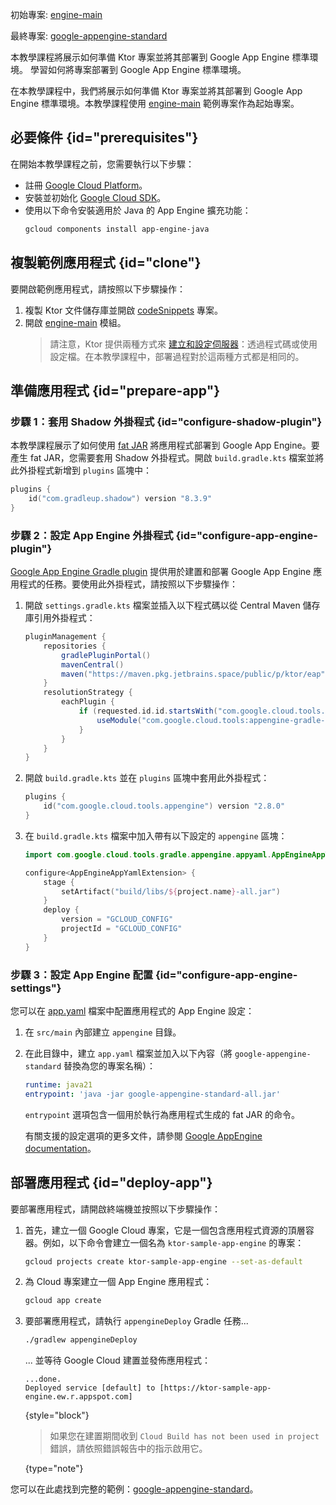 [//]: # (title: Google App Engine)

<show-structure for="chapter" depth="2"/>

<tldr>
<p>
<control>初始專案</control>: <a href="https://github.com/ktorio/ktor-documentation/tree/%ktor_version%/codeSnippets/snippets/engine-main">engine-main</a>
</p>
<p>
<control>最終專案</control>: <a href="https://github.com/ktorio/ktor-documentation/tree/%ktor_version%/codeSnippets/snippets/google-appengine-standard">google-appengine-standard</a>
</p>
</tldr>

<web-summary>
本教學課程將展示如何準備 Ktor 專案並將其部署到 Google App Engine 標準環境。
</web-summary>

<link-summary>
學習如何將專案部署到 Google App Engine 標準環境。
</link-summary>

在本教學課程中，我們將展示如何準備 Ktor 專案並將其部署到 Google App Engine 標準環境。本教學課程使用 [engine-main](https://github.com/ktorio/ktor-documentation/tree/%ktor_version%/codeSnippets/snippets/engine-main) 範例專案作為起始專案。

## 必要條件 {id="prerequisites"}
在開始本教學課程之前，您需要執行以下步驟：
* 註冊 [Google Cloud Platform](https://console.cloud.google.com/)。
* 安裝並初始化 [Google Cloud SDK](https://cloud.google.com/sdk/docs/install)。
* 使用以下命令安裝適用於 Java 的 App Engine 擴充功能：
   ```Bash
   gcloud components install app-engine-java
   ```

## 複製範例應用程式 {id="clone"}
要開啟範例應用程式，請按照以下步驟操作：
1. 複製 Ktor 文件儲存庫並開啟 [codeSnippets](https://github.com/ktorio/ktor-documentation/tree/%ktor_version%/codeSnippets) 專案。
2. 開啟 [engine-main](https://github.com/ktorio/ktor-documentation/tree/%ktor_version%/codeSnippets/snippets/engine-main) 模組。
   > 請注意，Ktor 提供兩種方式來 [建立和設定伺服器](server-create-and-configure.topic)：透過程式碼或使用設定檔。在本教學課程中，部署過程對於這兩種方式都是相同的。

## 準備應用程式 {id="prepare-app"}
### 步驟 1：套用 Shadow 外掛程式 {id="configure-shadow-plugin"}
本教學課程展示了如何使用 [fat JAR](server-fatjar.md) 將應用程式部署到 Google App Engine。要產生 fat JAR，您需要套用 Shadow 外掛程式。開啟 `build.gradle.kts` 檔案並將此外掛程式新增到 `plugins` 區塊中：
```kotlin
plugins {
    id("com.gradleup.shadow") version "8.3.9"
}
```

### 步驟 2：設定 App Engine 外掛程式 {id="configure-app-engine-plugin"}
[Google App Engine Gradle plugin](https://github.com/GoogleCloudPlatform/app-gradle-plugin) 提供用於建置和部署 Google App Engine 應用程式的任務。要使用此外掛程式，請按照以下步驟操作：

1. 開啟 `settings.gradle.kts` 檔案並插入以下程式碼以從 Central Maven 儲存庫引用外掛程式：
   ```groovy
   pluginManagement {
       repositories {
           gradlePluginPortal()
           mavenCentral()
           maven("https://maven.pkg.jetbrains.space/public/p/ktor/eap")
       }
       resolutionStrategy {
           eachPlugin {
               if (requested.id.id.startsWith("com.google.cloud.tools.appengine")) {
                   useModule("com.google.cloud.tools:appengine-gradle-plugin:${requested.version}")
               }
           }
       }
   }
   ```

2. 開啟 `build.gradle.kts` 並在 `plugins` 區塊中套用此外掛程式：
   ```kotlin
   plugins {
       id("com.google.cloud.tools.appengine") version "2.8.0"
   }
   ```

3. 在 `build.gradle.kts` 檔案中加入帶有以下設定的 `appengine` 區塊：
   ```kotlin
   import com.google.cloud.tools.gradle.appengine.appyaml.AppEngineAppYamlExtension
   
   configure<AppEngineAppYamlExtension> {
       stage {
           setArtifact("build/libs/${project.name}-all.jar")
       }
       deploy {
           version = "GCLOUD_CONFIG"
           projectId = "GCLOUD_CONFIG"
       }
   }
   ```

### 步驟 3：設定 App Engine 配置 {id="configure-app-engine-settings"}
您可以在 [app.yaml](https://cloud.google.com/appengine/docs/standard/python/config/appref) 檔案中配置應用程式的 App Engine 設定：
1. 在 `src/main` 內部建立 `appengine` 目錄。
2. 在此目錄中，建立 `app.yaml` 檔案並加入以下內容（將 `google-appengine-standard` 替換為您的專案名稱）：
   ```yaml
   runtime: java21
   entrypoint: 'java -jar google-appengine-standard-all.jar'
   
   ```
   
   `entrypoint` 選項包含一個用於執行為應用程式生成的 fat JAR 的命令。

   有關支援的設定選項的更多文件，請參閱 [Google AppEngine documentation](https://cloud.google.com/appengine/docs/standard/reference/app-yaml?tab=java)。

## 部署應用程式 {id="deploy-app"}

要部署應用程式，請開啟終端機並按照以下步驟操作：

1. 首先，建立一個 Google Cloud 專案，它是一個包含應用程式資源的頂層容器。例如，以下命令會建立一個名為 `ktor-sample-app-engine` 的專案：
   ```Bash
   gcloud projects create ktor-sample-app-engine --set-as-default
   ```
   
2. 為 Cloud 專案建立一個 App Engine 應用程式：
   ```Bash
   gcloud app create
   ```

3. 要部署應用程式，請執行 `appengineDeploy` Gradle 任務...
   ```Bash
   ./gradlew appengineDeploy
   ```
   ... 並等待 Google Cloud 建置並發佈應用程式：
   ```
   ...done.
   Deployed service [default] to [https://ktor-sample-app-engine.ew.r.appspot.com]
   ```
   {style="block"}
   > 如果您在建置期間收到 `Cloud Build has not been used in project` 錯誤，請依照錯誤報告中的指示啟用它。
   >
   {type="note"}

您可以在此處找到完整的範例：[google-appengine-standard](https://github.com/ktorio/ktor-documentation/tree/%ktor_version%/codeSnippets/snippets/google-appengine-standard)。